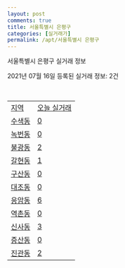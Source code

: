 ```yaml
---
layout: post
comments: true
title: 서울특별시 은평구
categories: [실거래가]
permalink: /apt/서울특별시 은평구
---
```


서울특별시 은평구 실거래 정보

2021년 07월 16일 등록된 실거래 정보: 2건

<script type="text/javascript">
  google.charts.load('current', {'packages':['corechart']});
  google.charts.setOnLoadCallback(drawChart);

  function drawChart() {
    var data = google.visualization.arrayToDataTable([['거래일', '매매', '전월세', '전매'], ['20-07', 163, 398, 3], ['20-08', 196, 543, 4], ['20-09', 154, 585, 1], ['20-10', 186, 418, 2], ['20-11', 230, 411, 11], ['20-12', 258, 412, 22], ['21-01', 199, 576, 10], ['21-02', 137, 591, 5], ['21-03', 145, 467, 4], ['21-04', 137, 385, 2], ['21-05', 167, 339, 5], ['21-06', 128, 334, 8], ['21-07', 16, 122, 2]]);

    var options = {
      title: '최근 1년간 유형별 거래량 추이',
      legend: { position: 'bottom' }
    };

    var chart = new google.visualization.LineChart(document.getElementById('columnchart_material'));
    chart.draw(data, (options));
  }
</script>

<div id="columnchart_material" style="width: 95%; margin-left: -35px"></div>
<br>
<table class="sortable">
  <tr>
    <td><a href="#">지역</a></td>
    <td><a href="#">오늘 실거래</a></td>
  </tr>

  
  <tr class="item">
    <td><a href="서울특별시 은평구 수색동">수색동</a></td>
    <td><a href="서울특별시 은평구 수색동">0</a></td>
  </tr>
    

  <tr class="item">
    <td><a href="서울특별시 은평구 녹번동">녹번동</a></td>
    <td><a href="서울특별시 은평구 녹번동">0</a></td>
  </tr>
    

  <tr class="item">
    <td><a href="서울특별시 은평구 불광동">불광동</a></td>
    <td><a href="서울특별시 은평구 불광동">2</a></td>
  </tr>
    

  <tr class="item">
    <td><a href="서울특별시 은평구 갈현동">갈현동</a></td>
    <td><a href="서울특별시 은평구 갈현동">1</a></td>
  </tr>
    

  <tr class="item">
    <td><a href="서울특별시 은평구 구산동">구산동</a></td>
    <td><a href="서울특별시 은평구 구산동">0</a></td>
  </tr>
    

  <tr class="item">
    <td><a href="서울특별시 은평구 대조동">대조동</a></td>
    <td><a href="서울특별시 은평구 대조동">0</a></td>
  </tr>
    

  <tr class="item">
    <td><a href="서울특별시 은평구 응암동">응암동</a></td>
    <td><a href="서울특별시 은평구 응암동">6</a></td>
  </tr>
    

  <tr class="item">
    <td><a href="서울특별시 은평구 역촌동">역촌동</a></td>
    <td><a href="서울특별시 은평구 역촌동">0</a></td>
  </tr>
    

  <tr class="item">
    <td><a href="서울특별시 은평구 신사동">신사동</a></td>
    <td><a href="서울특별시 은평구 신사동">3</a></td>
  </tr>
    

  <tr class="item">
    <td><a href="서울특별시 은평구 증산동">증산동</a></td>
    <td><a href="서울특별시 은평구 증산동">0</a></td>
  </tr>
    

  <tr class="item">
    <td><a href="서울특별시 은평구 진관동">진관동</a></td>
    <td><a href="서울특별시 은평구 진관동">2</a></td>
  </tr>
    


</table>


    